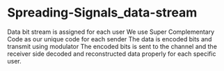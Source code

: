 # Spreading-Signals_data-stream
Data bit stream is assigned for each user
We use Super Complementary Code as our unique code for each sender
The data is encoded bits and transmit using modulator
The encoded bits is sent to the channel and the receiver side decoded and reconstructed data properly for each specific user.  
